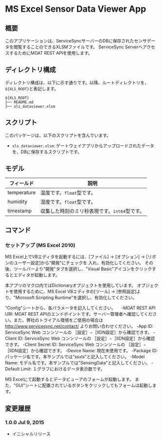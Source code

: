 MS Excel Sensor Data Viewer App
========

## 概要

このアプリケーションは、ServiceSyncサーバーのDBに保存されたセンサデータを閲覧することのできるXLSMファイルです。
ServiceSync ServerへアクセスするためにMOAT REST APIを使用します。

## ディレクトリ構成

ディレクトリ構成は、以下に示す通りです。以降、ルートディレクトリを、`${XLS_ROOT}`と表記します。

```
${XLS_ROOT}
├── README.md
├── xls_dataviewer.xlsm 
```

## スクリプト

このパッケージは、以下のスクリプトを含んでいます。

- `xls_dataviewer.xlsm`: ゲートウェイアプリからアップロードされたデータを、DBに保存するスクリプトです。

## モデル

| フィールド | 説明 |
|---|---|
| temperature | 温度です。`float`型です。 |
| humidity | 湿度です。`float`型です。 |
| timestamp | 収集した時刻のミリ秒表現です。`int64`型です。 |

## コマンド

### セットアップ (MS Excel 2010)
MS Excel上でVBエディタを起動するには、[ファイル] -> [オプション] -> [リボンのユーザー設定]から"開発"にチェックを
入れ、有効化してください。
その後、ツールバーより"開発"タブを選択し、"Visual Basic"アイコンをクリックするとエディタが起動します。

本アプリのマクロ内ではDictionaryオブジェクトを使用しています。
オブジェクトを使用するために、MS Excel VBエディタの[ツール] -> [参照設定]より、"Microsoft Scripting Runtime"を選択し、有効化してください。

"Config"シートから、各パラメータを記入してください。
　-MOAT REST API URI: MOAT REST APIのエンドポイントです。サーバー管理者へ確認してください。また、弊社のトライアル環境をご使用の場合は http://www.servicesync.net/contact/ よりお問い合わせください。
  -App ID: ServiceSync Web コンンソールの ［設定］−［IIDN設定］から確認できす。
  -Client ID: ServiceSync Web コンンソールの ［設定］−［IIDN設定］から確認できす。
  -Client Secret ID: ServiceSync Web コンンソールの ［設定］−［IIDN設定］から確認できす。
  -Device Name: 現在未使用です。
  -Package ID: パッケージ名です。本サンプルでは"ssxls"と記入してください。
  -Model Name: モデル名です。本サンプルでは"SensingData"と記入してください。
  -Default Limit: １グラフにおけるデータ表示数です。

MS Excelにて起動するとデータビューアのフォームが起動します。
また、"GUI"シートに配置されているボタンをクリックしてもフォームは起動します。

## 変更履歴

### 1.0.0 Jul 9, 2015

- イニシャルリリース
